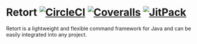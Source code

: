 # Retort [![CircleCI](https://circleci.com/gh/Kaioru/retort.svg?style=shield)](https://circleci.com/gh/Kaioru/retort) [![Coveralls](https://coveralls.io/repos/github/Kaioru/retort/badge.svg?branch=master)](https://coveralls.io/github/Kaioru/retort?branch=master) [![JitPack](https://jitpack.io/v/kaioru/retort.svg)](https://jitpack.io/#co.kaioru/retort)
Retort is a lightweight and flexible command framework for Java and can be easily integrated into any project.
